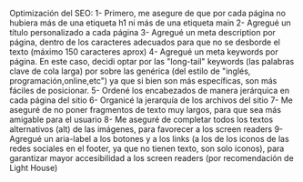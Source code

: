 Optimización del SEO:
1- Primero, me asegure de que por cada página no hubiera más de una etiqueta h1 ni más de una etiqueta main
2- Agregué un título personalizado a cada página
3- Agregué un meta description por página, dentro de los caracteres adecuados para que no se desborde el texto (máximo 150 caracteres aprox)
4- Agregué un meta keywords por página. En este caso, decidi optar por las "long-tail" keywords (las palabras clave de cola larga) por sobre las genérica (del estilo de "inglés, programación,online,etc") ya que si bien son más específicas, son más fáciles de posicionar.
5- Ordené los encabezados de manera jerárquica en cada página del sitio
6- Organicé la jerarquía de los archivos del sitio
7- Me aseguré de no poner fragmentos de texto muy largos, para que sea más amigable para el usuario
8- Me aseguré de completar todos los textos alternativos (alt) de las imágenes, para favorecer a los screen readers
9- Agregué un aria-label a los botones y a los links (a los de los iconos de las redes sociales en el footer, ya que no tienen texto, son solo iconos), para garantizar mayor accesibilidad a los screen readers (por recomendación de Light House)
